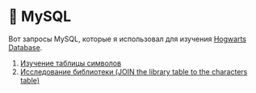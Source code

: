 # 🐬 MySQL 

Вот запросы MySQL, которые я использовал для изучения  <a href="https://drive.google.com/drive/folders/1TI8aEX4URv4tiUJjkh_7GlWb_NwQgM5w?usp=sharing"> Hogwarts Database</a>.

1) <a href="https://docs.google.com/document/d/1oVpeYljWdkKCLOJ5XOYqVpsLxgHGrnRx/edit?usp=sharing&ouid=112536932769033914099&rtpof=true&sd=true">Изучение таблицы символов</a>
2) <a href="https://docs.google.com/document/d/1nLuamHvQTTE0vEQ7yceosAyM5WDh3FcE/edit?usp=sharing&ouid=112536932769033914099&rtpof=true&sd=true">Исследование библиотеки (JOIN the library table to the characters table)</a>
